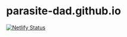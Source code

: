 # parasite-dad.github.io
[![Netlify Status](https://api.netlify.com/api/v1/badges/e583b287-3eb0-4f9c-ad4c-60f8d41aa695/deploy-status)](https://app.netlify.com/sites/parasite-dad/deploys)